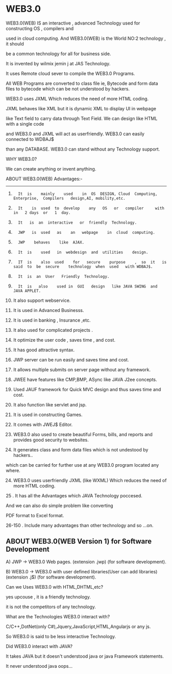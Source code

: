 # WEB3.0
   

WEB3.0(WEB)  IS an interactive    ,  advanced    Technology  used   for  constructing   OS  , compilers and

used   in  cloud  computing. And  WEB3.0(WEB)  is  the  World  NO:2  technology , it should

be  a  common   technology for all  for  business side.



It  is   invented   by    wilmix  jemin  j    at       JAS  Technology.



It   uses   Remote   cloud  sever   to  compile    the   WEB3.0   Programs.

All   WEB Programs  are   converted   to  class file  ie,  Bytecode  and   form  data  files   to  bytecode  which   can  be   not  understood  by hackers.

WEB3.0   uses  JXML  Which  reduces  the   need  of  more  HTML  coding. 

JXML   behaves   like  XML    but  it  is     dynamic   XML   to    display    UI    in  webpage

like  Text   field    to  carry  data  through  Text  Field. We  can  design  like  HTML   with  a   single  code

and  WEB3.0  and  JXML   will  act   as  userfriendly.  WEB3.0  can    easily  connected  to  WDBAJ$ 

than  any  DATABASE. WEB3.0   can  stand   without  any   Technology   support.


WHY  WEB3.0?

We  can   create   anything   or   invent   anything.




 ABOUT   WEB3.0(WEB)  Advantages:-

-------------------------------------------------------------

 

1.       It  is    mainly    used    in  OS  DESIGN, Cloud  Computing, Enterprise,  Compilers   design,AI, mobility,etc.

2.       It    is  used  to  develop    any   OS   or   compiler     with  in   2 days  or   1  day.

3.       It   is  an  interactive   or  friendly  Technology.

4.       JWP   is  used   as    an   webpage    in  cloud  computing.  

5.       JWP    behaves    like  AJAX.

6.       It  is    used   in  webdesign  and  utilities    design.

7.       IT  is    also  used    for   secure    purpose    ,  so  it   is  said  to  be  secure    technology  when  used   with WDBAJ$.

8.       It  is  an  User   Friendly  Technology.

9.       It  is   also    used in  GUI   design   like JAVA SWING  and   JAVA APPLET.

10.   It  also    support   webservice.

11.   It  is   used    in  Advanced    Businesss.

12.   It  is   used  in  banking  ,  Insurance  ,etc.

13.   It  also  used     for    complicated    projects .

14.   It optimize  the user code   ,  saves  time    ,  and  cost.

15.   It  has  good  attractive    syntax.

16.   JWP  server  can  be  run  easily    and  saves    time  and  cost.

17.   It   allows    multiple  submits   on  server  page    without  any  framework.

18.   JWEE  have   features   like  CMP,BMP, ASync  like   JAVA  J2ee  concepts.

19.   Used  JAUF  framework   for  Quick   MVC design  and  thus  saves  time and  cost.

20.   It  also   function like  servlet   and  jsp.

21.   It is  used   in  constructing   Games.

22.   It  comes  with  JWEJ$   Editor.

22.  WEB3.0   also used   to  create  beautiful  Forms, bills,  and  reports and  provides   good  security  to  websites.

23.  It generates  class  and  form data files which  is  not  undestood  by  hackers..

which  can   be  carried   for   further  use  at any  WEB3.0  program  located  any where.

24. WEB3.0   uses  userfriendly   JXML  (like   WXML)  Which  reduces  the   need  of  more  HTML  coding. 

25  .  It   has    all  the    Advantages   which   JAVA  Technology    poccesed.

And    we  can  also  do   simple    problem   like  converting 

PDF   format    to Excel  format.

26-150 . Include   many  advantages  than  other  technology  and  so ...on.


ABOUT  WEB3.0(WEB  Version  1)  for  Software Development
---------------------------------------------------------

A) JWP -> WEB3.0  Web pages. (extension .jwp)  (for   software  development).

B) WEB3.0 -> WEB3.0  with  user  defined  libraries(User  can  add  libraries) (extension .j$)
(for   software  development).



Can we Uses   WEB3.0  with HTML,DHTML,etc?

yes  upcouse , it  is  a  friendly  technology.

it  is   not  the  competitors  of  any  technology.

What   are  the  Technologies  WEB3.0  interact   with?

C/C++,DotNet(only  C#),Jquery,JavaScript,HTML,Angularjs  or any  js.

So  WEB3.0  is  said  to  be less  interactive   Technology.

Did  WEB3.0  interact  with  JAVA?

It takes JAVA   but  it  doesn't  understood  java  or  java Framework  statements.

It  never   understood    java  oops...

